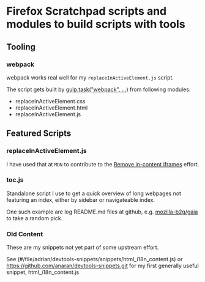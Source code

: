 # Firefox Scratchpad scripts and modules to build scripts with tools

## Tooling

### webpack

webpack works real well for my `replaceInActiveElement.js` script.

The script gets built by [gulp.task("webpack", ...)](gulpfile.js#L4) from following modules:

* replaceInActiveElement.css
* replaceInActiveElement.html
* replaceInActiveElement.js

## Featured Scripts

### replaceInActiveElement.js

I have used that at `MDN` to contribute to the [Remove in-content iframes](https://developer.mozilla.org/en-US/docs/MDN/Plans/Remove_in-content_iframes) effort.

### toc.js

Standalone script I use to get a quick overview of long webpages not featuring an index, either by sidebar or navigateable index.

One such example are log README.md files at github, e.g. [mozilla-b2g/gaia](https://github.com/mozilla-b2g/gaia) to take a random pick.

### Old Content

These are my snippets not yet part of some upstream effort.

See
(#/file/adrian/devtools-snippets/snippets/html_i18n_content.js)
or
https://github.com/anaran/devtools-snippets.git for my first generally useful snippet, html_i18n_content.js
